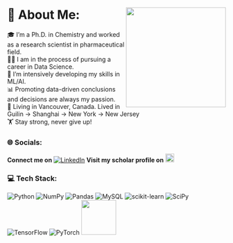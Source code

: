 # 💫 About Me: <img align='right' src="https://media.giphy.com/media/ieyl9zmCjO4b4t6qoY/giphy.gif" width="230">
🎓 I’m a Ph.D. in Chemistry and worked as a research scientist in pharmaceutical field.<br>👩‍💻 I am in the process of pursuing a career in Data Science.<br>🌱 I’m intensively developing my skills in ML/AI. <br>📊 Promoting data-driven conclusions and decisions are always my passion.<br>📌 Living in Vancouver, Canada. Lived in Guilin -> Shanghai -> New York -> New Jersey<br>🏋️ Stay strong, never give up!


### 🌐 Socials:
**Connect me on** [![LinkedIn](https://img.shields.io/badge/LinkedIn-%230077B5.svg?logo=linkedin&logoColor=white)](https://www.linkedin.com/in/hannah-xiangyu-huang-phd-66a5b013b/) **Visit my scholar profile on** [<img src="https://user-images.githubusercontent.com/66117993/96351906-8c452000-1084-11eb-926f-6536bd0c6d57.png" width='20px'>](https://scholar.google.com/citations?user=jGifRiUAAAAJ&hl=en)

### 💻 Tech Stack:
![Python](https://img.shields.io/badge/python-3670A0?style=for-the-badge&logo=python&logoColor=ffdd54) ![NumPy](https://img.shields.io/badge/numpy-%23013243.svg?style=for-the-badge&logo=numpy&logoColor=white) ![Pandas](https://img.shields.io/badge/pandas-%23150458.svg?style=for-the-badge&logo=pandas&logoColor=white)  ![MySQL](https://img.shields.io/badge/mysql-%2300f.svg?style=for-the-badge&logo=mysql&logoColor=white) ![scikit-learn](https://img.shields.io/badge/scikit--learn-%23F7931E.svg?style=for-the-badge&logo=scikit-learn&logoColor=white) ![SciPy](https://img.shields.io/badge/SciPy-%230C55A5.svg?style=for-the-badge&logo=scipy&logoColor=%white) ![TensorFlow](https://img.shields.io/badge/TensorFlow-%23FF6F00.svg?style=for-the-badge&logo=TensorFlow&logoColor=white) ![PyTorch](https://img.shields.io/badge/PyTorch-%23EE4C2C.svg?style=for-the-badge&logo=PyTorch&logoColor=white) <img src="https://seekvectorlogo.com/wp-content/uploads/2022/02/power-bi-vector-logo-2022.png" width='80px'/></a>

